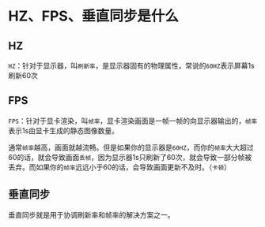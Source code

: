 # HZ、FPS、垂直同步是什么

## HZ

`HZ`：针对于显示器，叫`刷新率`，是显示器固有的物理属性，常说的`60HZ`表示屏幕1s刷新60次

## FPS

`FPS`：针对于显卡渲染，叫`帧率`，显卡渲染画面是一帧一帧的向显示器输出的，`帧率`表示1s由显卡生成的静态图像数量。

通常`帧率`越高，画面就越流畅。但是如果你的显示器是`60HZ`，而你的`帧率`大大超过60的话，就会导致画面`丢帧`，因为显示器1s只刷新了60次，就会导致一部分帧被丢弃。而如果你的`帧率`远远小于60的话，会导致画面更新不及时。（`卡顿`）

## 垂直同步

垂直同步就是用于协调刷新率和帧率的解决方案之一。